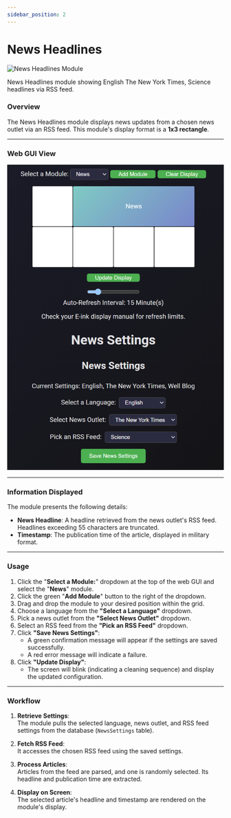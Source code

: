 ```yaml
---
sidebar_position: 2
---
```


# News Headlines

![News Headlines Module](https://jcari-dev.github.io/display-hub-e-ink-display-dashboard-docs/img/news_module_sample.jpg)

<p style={{ textAlign: 'right', fontStyle: 'italic' }}>News Headlines module showing English The New York Times, Science headlines via RSS feed.</p>

### Overview

The News Headlines module displays news updates from a chosen news outlet via an RSS feed. This module's display format is a **1x3 rectangle**.

----

### Web GUI View
![News Headlines Module GUI](/img/news_module.png)

----

### Information Displayed

The module presents the following details:  
- **News Headline**: A headline retrieved from the news outlet's RSS feed. Headlines exceeding 55 characters are truncated.  
- **Timestamp**: The publication time of the article, displayed in military format.

----

### Usage

1. Click the "**Select a Module:**" dropdown at the top of the web GUI and select the "**News**" module.
2. Click the green "**Add Module**" button to the right of the dropdown.
3. Drag and drop the module to your desired position within the grid.
4. Choose a language from the **"Select a Language"** dropdown.  
5. Pick a news outlet from the **"Select News Outlet"** dropdown.  
6. Select an RSS feed from the **"Pick an RSS Feed"** dropdown.  
7. Click **"Save News Settings"**:  
   - A green confirmation message will appear if the settings are saved successfully.  
   - A red error message will indicate a failure.  
8. Click **"Update Display"**:  
   - The screen will blink (indicating a cleaning sequence) and display the updated configuration.

----

### Workflow

1. **Retrieve Settings**:  
   The module pulls the selected language, news outlet, and RSS feed settings from the database (`NewsSettings` table). 

2. **Fetch RSS Feed**:  
   It accesses the chosen RSS feed using the saved settings.  

3. **Process Articles**:  
   Articles from the feed are parsed, and one is randomly selected. Its headline and publication time are extracted.  

4. **Display on Screen**:  
   The selected article's headline and timestamp are rendered on the module's display.  
